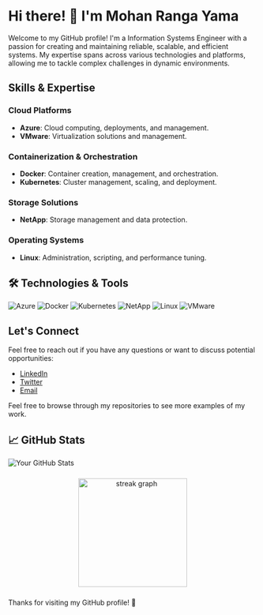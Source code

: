# Hi there! 👋 I'm Mohan Ranga Yama

Welcome to my GitHub profile! I'm a Information Systems Engineer with a passion for creating and maintaining reliable, scalable, and efficient systems. My expertise spans across various technologies and platforms, allowing me to tackle complex challenges in dynamic environments.

## Skills & Expertise

### Cloud Platforms
- **Azure**: Cloud computing, deployments, and management.
- **VMware**: Virtualization solutions and management.

### Containerization & Orchestration
- **Docker**: Container creation, management, and orchestration.
- **Kubernetes**: Cluster management, scaling, and deployment.

### Storage Solutions
- **NetApp**: Storage management and data protection.

### Operating Systems
- **Linux**: Administration, scripting, and performance tuning.

## 🛠️ Technologies & Tools

![Azure](https://img.shields.io/badge/Azure-0089D6?style=for-the-badge&logo=azure&logoColor=white)
![Docker](https://img.shields.io/badge/Docker-2496ED?style=for-the-badge&logo=docker&logoColor=white)
![Kubernetes](https://img.shields.io/badge/Kubernetes-326CE5?style=for-the-badge&logo=kubernetes&logoColor=white)
![NetApp](https://img.shields.io/badge/NetApp-0072CE?style=for-the-badge&logo=netapp&logoColor=white)
![Linux](https://img.shields.io/badge/Linux-FCC624?style=for-the-badge&logo=linux&logoColor=black)
![VMware](https://img.shields.io/badge/VMware-607078?style=for-the-badge&logo=vmware&logoColor=white)

## Let's Connect

Feel free to reach out if you have any questions or want to discuss potential opportunities:

- [LinkedIn](https://www.linkedin.com/in/mohan-ranga-yama-70771068)
- [Twitter](https://twitter.com/MrMohanranga)
- [Email](mailto:noemail@gmail.com)

Feel free to browse through my repositories to see more examples of my work.

## 📈 GitHub Stats

![Your GitHub Stats](https://github-readme-stats.vercel.app/api?username=your-github-username&show_icons=true&hide_title=true&hide=prs&count_private=true&hide_border=true&theme=radical)

###

<div align="center">
  <img src="https://streak-stats.demolab.com?user=maurodesouza&locale=en&mode=daily&theme=dark&hide_border=false&border_radius=5&order=3" height="220" alt="streak graph"  />
</div>

###

Thanks for visiting my GitHub profile! 🚀

